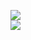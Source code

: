 [![](https://img.shields.io/badge/Made%20With-Github%20Spray-lightgrey.svg?style=for-the-badge&logo=github)](https://github.com/Annihil/github-spray#9157)  
[![](https://i.imgur.com/2DrTn0Z.gif)](https://github.com/Annihil/github-spray)